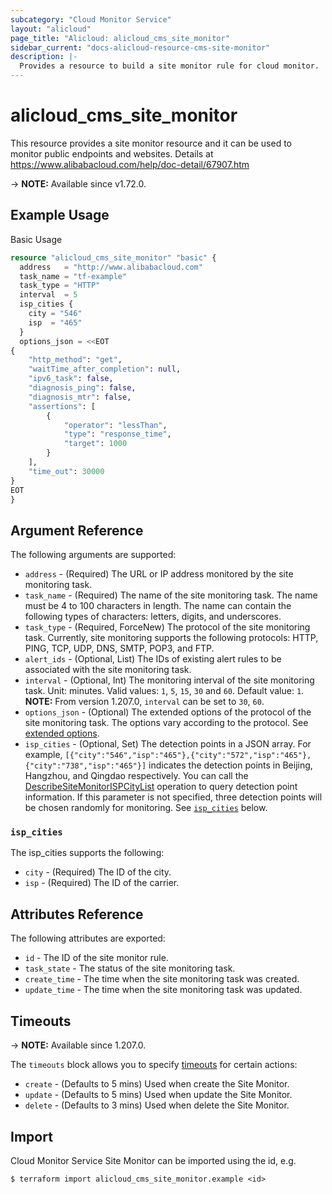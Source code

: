 ```yaml
---
subcategory: "Cloud Monitor Service"
layout: "alicloud"
page_title: "Alicloud: alicloud_cms_site_monitor"
sidebar_current: "docs-alicloud-resource-cms-site-monitor"
description: |-
  Provides a resource to build a site monitor rule for cloud monitor.
---
```


# alicloud_cms_site_monitor

This resource provides a site monitor resource and it can be used to monitor public endpoints and websites.
Details at https://www.alibabacloud.com/help/doc-detail/67907.htm

-> **NOTE:** Available since v1.72.0.

## Example Usage

Basic Usage

```terraform
resource "alicloud_cms_site_monitor" "basic" {
  address   = "http://www.alibabacloud.com"
  task_name = "tf-example"
  task_type = "HTTP"
  interval  = 5
  isp_cities {
    city = "546"
    isp  = "465"
  }
  options_json = <<EOT
{
    "http_method": "get",
    "waitTime_after_completion": null,
    "ipv6_task": false,
    "diagnosis_ping": false,
    "diagnosis_mtr": false,
    "assertions": [
        {
            "operator": "lessThan",
            "type": "response_time",
            "target": 1000
        }
    ],
    "time_out": 30000
}
EOT
}
```

## Argument Reference

The following arguments are supported:

* `address` - (Required) The URL or IP address monitored by the site monitoring task.
* `task_name` - (Required) The name of the site monitoring task. The name must be 4 to 100 characters in length. The name can contain the following types of characters: letters, digits, and underscores.
* `task_type` - (Required, ForceNew) The protocol of the site monitoring task. Currently, site monitoring supports the following protocols: HTTP, PING, TCP, UDP, DNS, SMTP, POP3, and FTP.
* `alert_ids` - (Optional, List) The IDs of existing alert rules to be associated with the site monitoring task.
* `interval` - (Optional, Int) The monitoring interval of the site monitoring task. Unit: minutes. Valid values: `1`, `5`, `15`, `30` and `60`. Default value: `1`. **NOTE:** From version 1.207.0, `interval` can be set to `30`, `60`.
* `options_json` - (Optional) The extended options of the protocol of the site monitoring task. The options vary according to the protocol. See [extended options](https://www.alibabacloud.com/help/en/cms/developer-reference/api-cms-2019-01-01-createsitemonitor#api-detail-35).
* `isp_cities` - (Optional, Set) The detection points in a JSON array. For example, `[{"city":"546","isp":"465"},{"city":"572","isp":"465"},{"city":"738","isp":"465"}]` indicates the detection points in Beijing, Hangzhou, and Qingdao respectively. You can call the [DescribeSiteMonitorISPCityList](https://www.alibabacloud.com/help/en/doc-detail/115045.htm) operation to query detection point information. If this parameter is not specified, three detection points will be chosen randomly for monitoring. See [`isp_cities`](#isp_cities) below.

### `isp_cities`

The isp_cities supports the following:

* `city` - (Required) The ID of the city.
* `isp` - (Required) The ID of the carrier.

## Attributes Reference

The following attributes are exported:

* `id` - The ID of the site monitor rule.
* `task_state` - The status of the site monitoring task.
* `create_time` - The time when the site monitoring task was created.
* `update_time` - The time when the site monitoring task was updated.

## Timeouts

-> **NOTE:** Available since 1.207.0.

The `timeouts` block allows you to specify [timeouts](https://www.terraform.io/docs/configuration-0-11/resources.html#timeouts) for certain actions:

* `create` - (Defaults to 5 mins) Used when create the Site Monitor.
* `update` - (Defaults to 5 mins) Used when update the Site Monitor.
* `delete` - (Defaults to 3 mins) Used when delete the Site Monitor.

## Import

Cloud Monitor Service Site Monitor can be imported using the id, e.g.

```shell
$ terraform import alicloud_cms_site_monitor.example <id>
```
